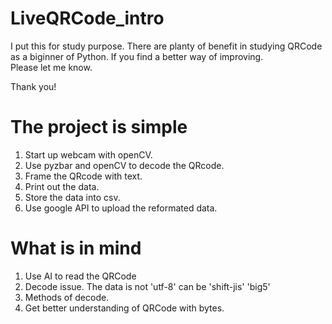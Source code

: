 # LiveQRCode_intro
I put this for study purpose.
There are planty of benefit in studying QRCode as a biginner of Python. 
If you find a better way of improving.  
Please let me know.

Thank you!

# The project is simple

1. Start up webcam with openCV.
2. Use pyzbar and openCV to decode the QRcode.
3. Frame the QRcode with text.
4. Print out the data.
5. Store the data into csv.
6. Use google API to upload the reformated data.

# What is in mind

1. Use AI to read the QRCode
2. Decode issue. The data is not 'utf-8' can be 'shift-jis' 'big5'
3. Methods of decode.
4. Get better understanding of QRCode with bytes.
